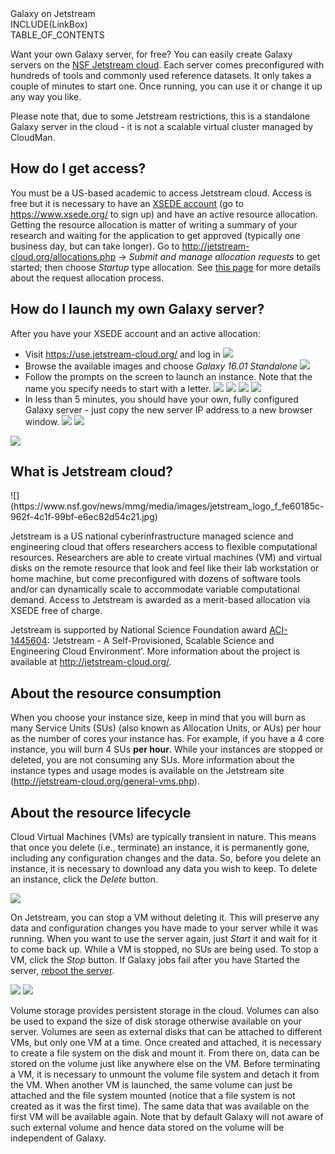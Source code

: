<div class="title">Galaxy on Jetstream</div>
INCLUDE(LinkBox)

<div class='right'>TABLE_OF_CONTENTS</div> 

Want your own Galaxy server, for free? You can easily create Galaxy servers on the [NSF Jetstream cloud](http://jetstream-cloud.org/). Each server comes preconfigured with hundreds of tools and commonly used reference datasets. It only takes a couple of minutes to start one. Once running, you can use it or change it up any way you like.

Please note that, due to some Jetstream restrictions, this is a standalone Galaxy server in the cloud - it is not a scalable virtual cluster managed by CloudMan. 

## How do I get access?
You must be a US-based academic to access Jetstream cloud. Access is free but it is necessary to have an [XSEDE account](https://www.xsede.org/user-portal) (go to https://www.xsede.org/ to sign up) and have an active resource allocation. Getting the resource allocation is matter of writing a summary of your research and waiting for the application to get approved (typically one business day, but can take longer). Go to http://jetstream-cloud.org/allocations.php → *Submit and manage allocation requests* to get started; then choose *Startup* type allocation. See [this page](/Cloud/Jetstream/Allocation) for more details about the request allocation process.

## How do I launch my own Galaxy server?
After you have your XSEDE account and an active allocation:
* Visit https://use.jetstream-cloud.org/ and log in
![](http://i.imgur.com/jpdj3Kd.png)
* Browse the available images and choose *Galaxy 16.01 Standalone*
![](http://i.imgur.com/I8khIhI.png)
* Follow the prompts on the screen to launch an instance. Note that the name you specify needs to start with a letter.
![](http://i.imgur.com/Qlp9jnN.png) ![](http://i.imgur.com/c3hyUsj.png) ![](http://i.imgur.com/QEYTHIV.png) ![](http://i.imgur.com/OuCL01j.png)
* In less than 5 minutes, you should have your own, fully configured Galaxy server - just copy the new server IP address to a new browser window.
![](http://i.imgur.com/ksbW3qP.png) ![](http://i.imgur.com/vG1n8Pm.png) 

![](http://i.imgur.com/vCGiW8q.png)

## What is Jetstream cloud?

<div class='right'>![](https://www.nsf.gov/news/mmg/media/images/jetstream_logo_f_fe60185c-962f-4c1f-99bf-e6ec82d54c21.jpg)</div>

Jetstream is a US national cyberinfrastructure managed science and engineering cloud that offers researchers access to flexible computational resources. Researchers are able to create virtual machines (VM) and virtual disks on the remote resource that look and feel like their lab workstation or home machine, but come preconfigured with dozens of software tools and/or can dynamically scale to accommodate variable computational demand. Access to Jetstream is awarded as a merit-based allocation via XSEDE free of charge.

Jetstream is supported by National Science Foundation award [ACI-1445604](http://www.nsf.gov/awardsearch/showAward?AWD_ID=1445604): 'Jetstream - A Self-Provisioned, Scalable Science and Engineering Cloud Environment’. More information about the project is available at http://jetstream-cloud.org/.

## About the resource consumption
When you choose your instance size, keep in mind that you will burn as many Service Units (SUs) (also known as Allocation Units, or AUs) per hour as the number of cores your instance has. For example, if you have a 4 core instance, you will burn 4 SUs **per hour**. While your instances are stopped or deleted, you are not consuming any SUs. More information about the instance types and usage modes is available on the Jetstream site (http://jetstream-cloud.org/general-vms.php).

## About the resource lifecycle
Cloud Virtual Machines (VMs) are typically transient in nature. This means that once you delete (i.e., terminate) an instance, it is permanently gone, including any configuration changes and the data. So, before you delete an instance, it is necessary to download any data you wish to keep. To delete an instance, click the *Delete* button.

![](http://i.imgur.com/m9s9h6T.png)

On Jetstream, you can stop a VM without deleting it. This will preserve any data and configuration changes you have made to your server while it was running. When you want to use the server again, just *Start* it and wait for it to come back up. While a VM is stopped, no SUs are being used. To stop a VM, click the *Stop* button. If Galaxy jobs fail after you have Started the server, [reboot the server](/Cloud/Jetstream/FAQ/#how_do_i_restart_my_jetstream_galaxy_server3f).

![](http://i.imgur.com/VCRTUS2.png) ![](http://i.imgur.com/KL6LqsZ.png)

Volume storage provides persistent storage in the cloud. Volumes can also be used to expand the size of disk storage otherwise available on your server. Volumes are seen as external disks that can be attached to different VMs, but only one VM at a time. Once created and attached, it is necessary to create a file system on the disk and mount it. From there on, data can be stored on the volume just like anywhere else on the VM. Before terminating a VM, it is necessary to unmount the volume file system and detach it from the VM. When another VM is launched, the same volume can just be attached and the file system mounted (notice that a file system is not created as it was the first time). The same data that was available on the first VM will be available again. Note that by default Galaxy will not aware of such external volume and hence data stored on the volume will be independent of Galaxy.
